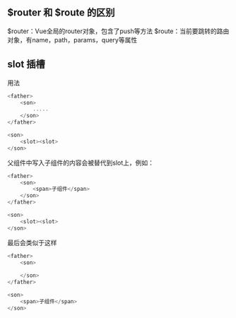 ## $router 和 $route 的区别
$router：Vue全局的router对象，包含了push等方法
$route：当前要跳转的路由对象，有name，path，params，query等属性


## slot 插槽 
用法
```javascript
<father>
    <son>
        .....
    </son>
</father>

<son>
    <slot><slot>
</son>
```
父组件中写入子组件的内容会被替代到slot上，例如：
```javascript
<father>
    <son>
        <span>子组件</span>
    </son>
</father>

<son>
    <slot><slot>
</son>
```
最后会类似于这样
```javascript
<father>
    <son>
        
    </son>
</father>

<son>
    <span>子组件</span>
</son>
```


